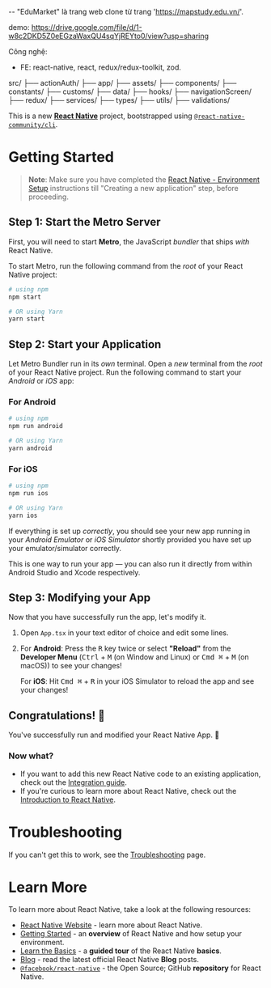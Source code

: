 
-- "EduMarket" là trang web clone từ trang 'https://mapstudy.edu.vn/'.

demo: https://drive.google.com/file/d/1-w8c2DKD5Z0eEGzaWaxQU4sqYjREYto0/view?usp=sharing

Công nghệ:
- FE: react-native, react, redux/redux-toolkit, zod.

src/
├── actionAuth/         <!-- chứa các action xác thực (login, logout, v.v.) -->
├── app/                <!-- phần màn hình của app -->
├── assets/             <!-- chứa tài nguyên tĩnh: ảnh, fonts, icons -->
├── components/         <!-- các component tái sử dụng (UI component) -->
├── constants/          <!-- giá trị hằng số như icon, API endpoint, style, .... -->
├── customs/            <!-- phần mở rộng/custom theo logic riêng -->
├── data/               <!-- dữ liệu giả lập -->
├── hooks/              <!-- custom React hooks (useAuth, useFetch, ...) -->
├── navigationScreen/   <!-- định nghĩa các màn hình và navigation -->
├── redux/              <!-- cấu hình Redux store, slice -->
├── services/           <!-- gọi API, xử lý service layer -->
├── types/              <!-- các kiểu dữ liệu (interface/type TS) -->
├── utils/              <!-- các hàm tiện ích dùng lại nhiều nơi -->
├── validations/        <!-- kiểm tra dữ liệu đầu vào (form validation) -->





This is a new [**React Native**](https://reactnative.dev) project, bootstrapped using [`@react-native-community/cli`](https://github.com/react-native-community/cli).

# Getting Started

>**Note**: Make sure you have completed the [React Native - Environment Setup](https://reactnative.dev/docs/environment-setup) instructions till "Creating a new application" step, before proceeding.

## Step 1: Start the Metro Server

First, you will need to start **Metro**, the JavaScript _bundler_ that ships _with_ React Native.

To start Metro, run the following command from the _root_ of your React Native project:

```bash
# using npm
npm start

# OR using Yarn
yarn start
```

## Step 2: Start your Application

Let Metro Bundler run in its _own_ terminal. Open a _new_ terminal from the _root_ of your React Native project. Run the following command to start your _Android_ or _iOS_ app:

### For Android

```bash
# using npm
npm run android

# OR using Yarn
yarn android
```

### For iOS

```bash
# using npm
npm run ios

# OR using Yarn
yarn ios
```

If everything is set up _correctly_, you should see your new app running in your _Android Emulator_ or _iOS Simulator_ shortly provided you have set up your emulator/simulator correctly.

This is one way to run your app — you can also run it directly from within Android Studio and Xcode respectively.

## Step 3: Modifying your App

Now that you have successfully run the app, let's modify it.

1. Open `App.tsx` in your text editor of choice and edit some lines.
2. For **Android**: Press the <kbd>R</kbd> key twice or select **"Reload"** from the **Developer Menu** (<kbd>Ctrl</kbd> + <kbd>M</kbd> (on Window and Linux) or <kbd>Cmd ⌘</kbd> + <kbd>M</kbd> (on macOS)) to see your changes!

   For **iOS**: Hit <kbd>Cmd ⌘</kbd> + <kbd>R</kbd> in your iOS Simulator to reload the app and see your changes!

## Congratulations! :tada:

You've successfully run and modified your React Native App. :partying_face:

### Now what?

- If you want to add this new React Native code to an existing application, check out the [Integration guide](https://reactnative.dev/docs/integration-with-existing-apps).
- If you're curious to learn more about React Native, check out the [Introduction to React Native](https://reactnative.dev/docs/getting-started).

# Troubleshooting

If you can't get this to work, see the [Troubleshooting](https://reactnative.dev/docs/troubleshooting) page.

# Learn More

To learn more about React Native, take a look at the following resources:

- [React Native Website](https://reactnative.dev) - learn more about React Native.
- [Getting Started](https://reactnative.dev/docs/environment-setup) - an **overview** of React Native and how setup your environment.
- [Learn the Basics](https://reactnative.dev/docs/getting-started) - a **guided tour** of the React Native **basics**.
- [Blog](https://reactnative.dev/blog) - read the latest official React Native **Blog** posts.
- [`@facebook/react-native`](https://github.com/facebook/react-native) - the Open Source; GitHub **repository** for React Native.
